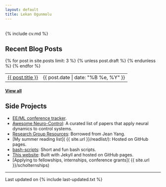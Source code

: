 ```yaml
---
layout: default
title: Lekan Ogunmolu
---
```


<div class="col-md-2 vcenter idxHdr">
  <a href="/downloads/me-style.jpg">
    <!-- <img src="/downloads/me-style.jpg" alt="Me" align="left" style="width:100px;height:100px;">  -->
   </a>
  <!-- -->
</div>

<br>
{% include cv.md %}

## <i class="fa fa-chevron-right"></i> Recent Blog Posts

<table class="table table-hover">
  {% for post in site.posts limit: 3 %}
    {% unless post.draft %}
    <tr>
      <td><a href="{{ post.url }}">{{ post.title }}</a></td>
      <td class="col-md-3" style="text-align: right;">{{ post.date | date: "%B %e, %Y" }}</td>
    </tr>
    {% endunless %}
  {% endfor %}
</table>
<h4><a href="/blog">View all</a></h4>

## <i class="fa fa-chevron-right"></i> Side Projects
+ [EE/ML conference tracker](https://github.com/lakehanne/conference-tracker).
+ [Awesome Neuro-Control](https://github.com/lakehanne/awesome-neurocontrol):
  A curated list of papers that apply neural dynamics to control systems.
+ [Research Group Resources](https://github.com/lakehanne/research-group-resources):
  Borrowed from Jean Yang.
+ [My summer reading list]( {{ site.url }}/readlist/):
  Hosted on GitHub pages.
+ [bash-scripts](https://github.com/lakehanne/shells.git):
  Short and fun bash scripts.
+ [This website](https://github.com/lakehanne/lakehanne.github.io):
  Built with Jekyll and hosted on GitHub pages.
+ [Applying to fellowships, internships, conference grants]( {{ site.url }}/scholternships)

---

Last updated on {% include last-updated.txt %}
